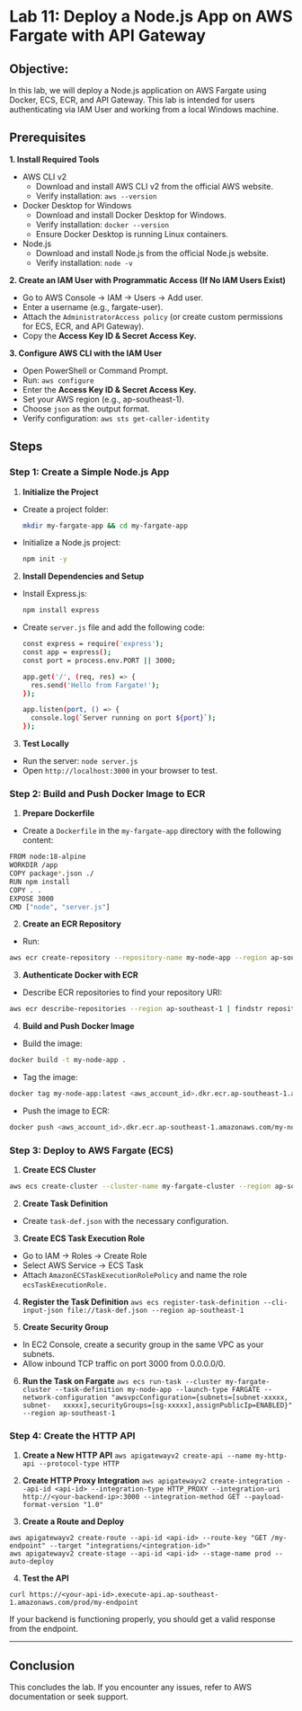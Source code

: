  # Lab 11: Deploy a Node.js App on AWS Fargate with API Gateway

## Objective:
In this lab, we will deploy a Node.js application on AWS Fargate using Docker, ECS, ECR, and API Gateway. This lab is intended for users authenticating via IAM User and working from a local Windows machine.

## Prerequisites

   **1. Install Required Tools**

   - AWS CLI v2
      - Download and install AWS CLI v2 from the official AWS website.
      - Verify installation: ```aws --version```
   - Docker Desktop for Windows
      - Download and install Docker Desktop for Windows.
      - Verify installation: ```docker --version```
      - Ensure Docker Desktop is running Linux containers.
   - Node.js
      - Download and install Node.js from the official Node.js website.
      - Verify installation: ```node -v```
  
   **2. Create an IAM User with Programmatic Access (If No IAM Users Exist)**

   - Go to AWS Console → IAM → Users → Add user.
   - Enter a username (e.g., fargate-user).
   - Attach the ```AdministratorAccess policy``` (or create custom permissions for ECS, ECR, and API Gateway).
   - Copy the **Access Key ID & Secret Access Key.**

   **3. Configure AWS CLI with the IAM User**

   - Open PowerShell or Command Prompt.
   - Run: ```aws configure```
   - Enter the **Access Key ID & Secret Access Key.**
   - Set your AWS region (e.g., ap-southeast-1).
   - Choose ```json``` as the output format.
   - Verify configuration: ```aws sts get-caller-identity```

## Steps

### Step 1: Create a Simple Node.js App

   1. **Initialize the Project**

   - Create a project folder:

      ```bash
      mkdir my-fargate-app && cd my-fargate-app
      ```
      
   - Initialize a Node.js project:
     
      ```bash
      npm init -y
      ```
      
   2. **Install Dependencies and Setup**
   
   - Install Express.js:
      
      ```bash
      npm install express
      ```
      
   - Create ```server.js``` file and add the following code:

     ```bash
     const express = require('express');
     const app = express();
     const port = process.env.PORT || 3000;

     app.get('/', (req, res) => {
       res.send('Hello from Fargate!');
     });

     app.listen(port, () => {
       console.log(`Server running on port ${port}`);
     });
     ```

   3. **Test Locally**

   - Run the server: ```node server.js```
   - Open ```http://localhost:3000``` in your browser to test.

### Step 2: Build and Push Docker Image to ECR

   1. **Prepare Dockerfile**

   - Create a ```Dockerfile``` in the ```my-fargate-app``` directory with the following content:
   ```bash
   FROM node:18-alpine
   WORKDIR /app
   COPY package*.json ./
   RUN npm install
   COPY . .
   EXPOSE 3000
   CMD ["node", "server.js"]
   ```

   2. **Create an ECR Repository**

   - Run:
   ```bash
   aws ecr create-repository --repository-name my-node-app --region ap-southeast-1
   ```

   3. **Authenticate Docker with ECR**
   
   - Describe ECR repositories to find your repository URI:
   ```bash
   aws ecr describe-repositories --region ap-southeast-1 | findstr repositoryUri
   ```

   4. **Build and Push Docker Image**
   
   - Build the image:
   ```bash
   docker build -t my-node-app .
   ```

   - Tag the image:
   ```bash
   docker tag my-node-app:latest <aws_account_id>.dkr.ecr.ap-southeast-1.amazonaws.com/my-node-app:latest
   ```

   - Push the image to ECR:
   ```bash
   docker push <aws_account_id>.dkr.ecr.ap-southeast-1.amazonaws.com/my-node-app:latest
   ```
   ### Step 3: Deploy to AWS Fargate (ECS)

   1. **Create ECS Cluster**
   
   ```bash
   aws ecs create-cluster --cluster-name my-fargate-cluster --region ap-southeast-1
   ```
   2. **Create Task Definition**

   - Create ```task-def.json``` with the necessary configuration.

   3. **Create ECS Task Execution Role**

   - Go to IAM → Roles → Create Role
   - Select AWS Service → ECS Task
   - Attach ```AmazonECSTaskExecutionRolePolicy``` and name the role ```ecsTaskExecutionRole.```

   4. **Register the Task Definition**
   ```aws ecs register-task-definition --cli-input-json file://task-def.json --region ap-southeast-1```

   5. **Create Security Group**

   - In EC2 Console, create a security group in the same VPC as your subnets.
   - Allow inbound TCP traffic on port 3000 from 0.0.0.0/0.

   6. **Run the Task on Fargate**
   ```aws ecs run-task --cluster my-fargate-cluster --task-definition my-node-app --launch-type FARGATE --network-configuration "awsvpcConfiguration={subnets=[subnet-xxxxx, subnet-   xxxxx],securityGroups=[sg-xxxxx],assignPublicIp=ENABLED}" --region ap-southeast-1```

   ### Step 4: Create the HTTP API

   1. **Create a New HTTP API**
   ```aws apigatewayv2 create-api --name my-http-api --protocol-type HTTP```

   2. **Create HTTP Proxy Integration**
   ```aws apigatewayv2 create-integration --api-id <api-id> --integration-type HTTP_PROXY --integration-uri http://<your-backend-ip>:3000 --integration-method GET --payload-format-version "1.0"```

   3. **Create a Route and Deploy**
   ```
   aws apigatewayv2 create-route --api-id <api-id> --route-key "GET /my-endpoint" --target "integrations/<integration-id>"
   aws apigatewayv2 create-stage --api-id <api-id> --stage-name prod --auto-deploy
   ```

   4. **Test the API**
   ```
   curl https://<your-api-id>.execute-api.ap-southeast-1.amazonaws.com/prod/my-endpoint
   ```


   If your backend is functioning properly, you should get a valid response from the endpoint.

---
## Conclusion

This concludes the lab. If you encounter any issues, refer to AWS documentation or seek support. 
